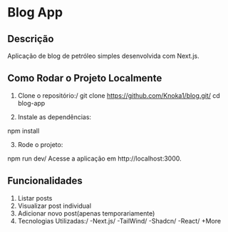 # Blog App

## Descrição

Aplicação de blog de petróleo simples desenvolvida com Next.js.

## Como Rodar o Projeto Localmente

1. Clone o repositório:/
   git clone https://github.com/Knoka1/blog.git/
   cd blog-app

2. Instale as dependências:

npm install

3. Rode o projeto:

npm run dev/
Acesse a aplicação em http://localhost:3000.

## Funcionalidades

1. Listar posts
2. Visualizar post individual
3. Adicionar novo post(apenas temporariamente)
4. Tecnologias Utilizadas:/
   -Next.js/
   -TailWind/
   -Shadcn/
   -React/
   +More
